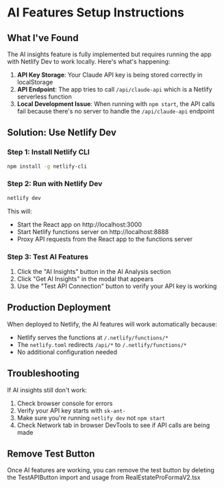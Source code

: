 # AI Features Setup Instructions

## What I've Found

The AI insights feature is fully implemented but requires running the app with Netlify Dev to work locally. Here's what's happening:

1. **API Key Storage**: Your Claude API key is being stored correctly in localStorage
2. **API Endpoint**: The app tries to call `/api/claude-api` which is a Netlify serverless function
3. **Local Development Issue**: When running with `npm start`, the API calls fail because there's no server to handle the `/api/claude-api` endpoint

## Solution: Use Netlify Dev

### Step 1: Install Netlify CLI
```bash
npm install -g netlify-cli
```

### Step 2: Run with Netlify Dev
```bash
netlify dev
```

This will:
- Start the React app on http://localhost:3000
- Start Netlify functions server on http://localhost:8888
- Proxy API requests from the React app to the functions server

### Step 3: Test AI Features
1. Click the "AI Insights" button in the AI Analysis section
2. Click "Get AI Insights" in the modal that appears
3. Use the "Test API Connection" button to verify your API key is working

## Production Deployment

When deployed to Netlify, the AI features will work automatically because:
- Netlify serves the functions at `/.netlify/functions/*`
- The `netlify.toml` redirects `/api/*` to `/.netlify/functions/*`
- No additional configuration needed

## Troubleshooting

If AI insights still don't work:
1. Check browser console for errors
2. Verify your API key starts with `sk-ant-`
3. Make sure you're running `netlify dev` not `npm start`
4. Check Network tab in browser DevTools to see if API calls are being made

## Remove Test Button

Once AI features are working, you can remove the test button by deleting the TestAPIButton import and usage from RealEstateProFormaV2.tsx